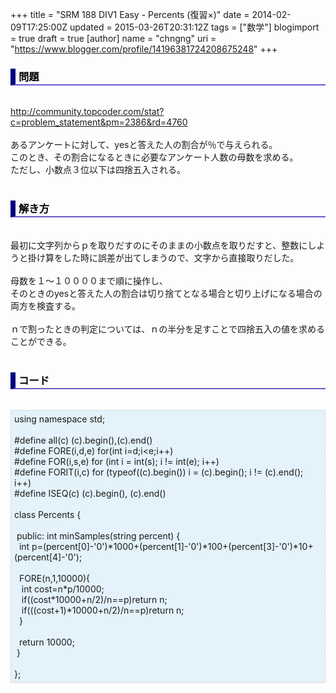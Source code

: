 +++
title = "SRM 188 DIV1 Easy - Percents (復習×)"
date = 2014-02-09T17:25:00Z
updated = 2015-03-26T20:31:12Z
tags = ["数学"]
blogimport = true
draft = true
[author]
	name = "chngng"
	uri = "https://www.blogger.com/profile/14196381724208675248"
+++

<div dir="ltr" style="text-align: left;" trbidi="on"><h3 style="border-bottom: 2px solid slateblue; border-left: 8px solid navy; color: black; padding: 0px 0px 1px 5px;">問題 </h3><br /><a href="http://community.topcoder.com/stat?c=problem_statement&amp;pm=2386&amp;rd=4760" target="_blank">http://community.topcoder.com/stat?c=problem_statement&amp;pm=2386&amp;rd=4760</a><br /><br />あるアンケートに対して、yesと答えた人の割合が％で与えられる。<br />このとき、その割合になるときに必要なアンケート人数の母数を求める。<br />ただし、小数点３位以下は四捨五入される。<br /><br /><h3 style="border-bottom: 2px solid slateblue; border-left: 8px solid navy; color: black; padding: 0px 0px 1px 5px;">解き方 </h3><br />最初に文字列からｐを取りだすのにそのままの小数点を取りだすと、整数にしようと掛け算をした時に誤差が出てしまうので、文字から直接取りだした。<br /><br />母数を１～１００００まで順に操作し、<br />そのときのyesと答えた人の割合は切り捨てとなる場合と切り上げになる場合の<br />両方を検査する。<br /><br />ｎで割ったときの判定については、ｎの半分を足すことで四捨五入の値を求めることができる。<br /><br /><h3 style="border-bottom: 2px solid slateblue; border-left: 8px solid navy; color: black; padding: 0px 0px 1px 5px;">コード </h3><br /><div style="background-color: #e3f2fb; border: 1px dotted #CCCCCC; padding: 5px;">using namespace std;<br /><br />#define all(c) (c).begin(),(c).end()<br />#define FORE(i,d,e) for(int i=d;i&lt;e;i++)<br />#define FOR(i,s,e) for (int i = int(s); i != int(e); i++)<br />#define FORIT(i,c) for (typeof((c).begin()) i = (c).begin(); i != (c).end(); i++)<br />#define ISEQ(c) (c).begin(), (c).end()<br /><br />class Percents {<br /><br /><span class="Apple-tab-span" style="white-space: pre;"> </span>public: int minSamples(string percent) {<br /><span class="Apple-tab-span" style="white-space: pre;">  </span>int p=(percent[0]-'0')*1000+(percent[1]-'0')*100+(percent[3]-'0')*10+(percent[4]-'0');<br /><br /><span class="Apple-tab-span" style="white-space: pre;">  </span>FORE(n,1,10000){<br /><span class="Apple-tab-span" style="white-space: pre;">   </span>int cost=n*p/10000;<br /><span class="Apple-tab-span" style="white-space: pre;">   </span>if((cost*10000+n/2)/n==p)return n;<br /><span class="Apple-tab-span" style="white-space: pre;">   </span>if(((cost+1)*10000+n/2)/n==p)return n;<br /><span class="Apple-tab-span" style="white-space: pre;">  </span>}<br /><br /><span class="Apple-tab-span" style="white-space: pre;">  </span>return 10000;<br /><span class="Apple-tab-span" style="white-space: pre;"> </span>}<br /><br />};</div></div>
